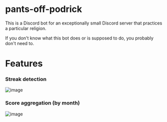 # pants-off-podrick

This is a Discord bot for an exceptionally small Discord server that practices a particular religion.

If you don't know what this bot does or is supposed to do, you probably don't need to.

# Features

### Streak detection

![image](https://user-images.githubusercontent.com/4165105/235380379-94dd2421-d6c7-48dc-8887-ce0631684d48.png)

### Score aggregation (by month)

![image](https://user-images.githubusercontent.com/4165105/235380389-93e98e47-7d43-4cf1-839e-5882fe947f91.png)
